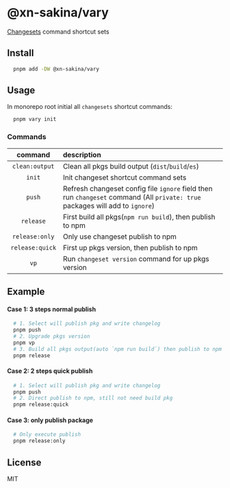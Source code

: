 # @xn-sakina/vary

[Changesets](https://github.com/changesets/changesets) command shortcut sets

## Install

```bash
  pnpm add -DW @xn-sakina/vary
```

## Usage

In monorepo root initial all `changesets` shortcut commands:

```bash
  pnpm vary init
```

### Commands

command|description
:-:|:-
`clean:output`|Clean all pkgs build output (`dist`/`build`/`es`)
`init`|Init changeset shortcut command sets
`push`|Refresh changeset config file `ignore` field then run `changeset` command (All `private: true` packages will add to `ignore`)
`release`|First build all pkgs(`npm run build`), then publish to npm
`release:only`|Only use changeset publish to npm
`release:quick`|First up pkgs version, then publish to npm
`vp`|Run `changeset version` command for up pkgs version

## Example

#### Case 1: 3 steps normal publish

```bash
  # 1. Select will publish pkg and write changelog 
  pnpm push
  # 2. Upgrade pkgs version
  pnpm vp
  # 3. Build all pkgs output(auto `npm run build`) then publish to npm
  pnpm release
```

#### Case 2: 2 steps quick publish

```bash
  # 1. Select will publish pkg and write changelog 
  pnpm push
  # 2. Direct publish to npm, still not need build pkg
  pnpm release:quick
```

#### Case 3: only publish package

```bash
  # Only execute publish
  pnpm release:only
```

## License

MIT
